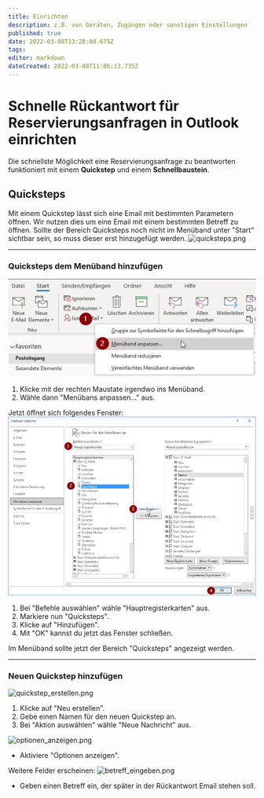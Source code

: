 ```yaml
---
title: Einrichten
description: z.B. von Geräten, Zugängen oder sonstigen Einstellungen
published: true
date: 2022-03-08T13:28:00.675Z
tags: 
editor: markdown
dateCreated: 2022-03-08T11:06:13.735Z
---
```


# Schnelle Rückantwort für Reservierungsanfragen in Outlook einrichten
Die schnellste Möglichkeit eine Reservierungsanfrage zu beantworten funktioniert mit einem **Quickstep** und einem **Schnellbaustein**.

## Quicksteps
Mit einem Quickstep lässt sich eine Email mit bestimmten Parametern öffnen. Wir nutzen dies um eine Email mit einem bestimmten Betreff zu öffnen.
Sollte der Bereich Quicksteps noch nicht im Menüband unter "Start" sichtbar sein, so muss dieser erst hinzugefügt werden.
![quicksteps.png](/geschäftsstelle_einrichten/quicksteps.png)

---

### Quicksteps dem Menüband hinzufügen
![outlook_menüband_anpassen.png](/geschäftsstelle_einrichten/outlook_menüband_anpassen.png)
1. Klicke mit der rechten Maustate irgendwo ins Menüband.
2. Wähle dann "Menübans anpassen..." aus.

Jetzt öffnet sich folgendes Fenster:
![quicksteps_hinzufügen.png](/geschäftsstelle_einrichten/quicksteps_hinzufügen.png)
1. Bei "Befehle auswählen" wähle "Hauptregisterkarten" aus.
2. Markiere nun "Quicksteps".
3. Klicke auf "Hinzufügen".
4. Mit "OK" kannst du jetzt das Fenster schließen.

Im Menüband sollte jetzt der Bereich "Quicksteps" angezeigt werden.

---
### Neuen Quickstep hinzufügen
![quickstep_erstellen.png](/geschäftsstelle_einrichten/quickstep_erstellen.png)
1. Klicke auf "Neu erstellen".
2. Gebe einen Namen für den neuen Quickstep an.
3. Bei "Aktion auswählen" wähle "Neue Nachricht" aus.


![optionen_anzeigen.png](/geschäftsstelle_einrichten/optionen_anzeigen.png)
- Aktiviere "Optionen anzeigen".

Weitere Felder erscheinen:
![betreff_eingeben.png](/geschäftsstelle_einrichten/betreff_eingeben.png)
- Geben einen Betreff ein, der später in der Rückantwort Email stehen soll.